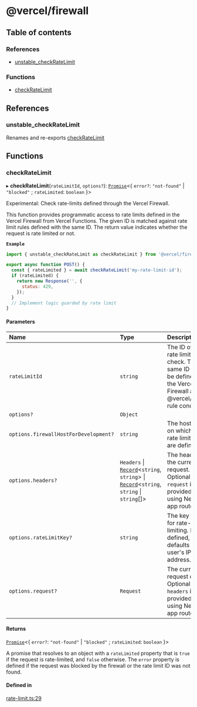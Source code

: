 # @vercel/firewall

## Table of contents

### References

- [unstable_checkRateLimit](README.md#unstable_checkratelimit)

### Functions

- [checkRateLimit](README.md#checkratelimit)

## References

### unstable_checkRateLimit

Renames and re-exports [checkRateLimit](README.md#checkratelimit)

## Functions

### checkRateLimit

▸ **checkRateLimit**(`rateLimitId`, `options?`): [`Promise`](https://developer.mozilla.org/en-US/docs/Web/JavaScript/Reference/Global_Objects/Promise)<{ `error?`: `"not-found"` \| `"blocked"` ; `rateLimited`: `boolean` }\>

Experimental: Check rate-limits defined through the Vercel Firewall.

This function provides programmatic access to rate limits defined in the Vercel Firewall
from Vercel Functions. The given ID is matched against rate limit rules defined with the same
ID. The return value indicates whether the request is rate limited or not.

**`Example`**

```js
import { unstable_checkRateLimit as checkRateLimit } from '@vercel/firewall';

export async function POST() {
  const { rateLimited } = await checkRateLimit('my-rate-limit-id');
  if (rateLimited) {
    return new Response('', {
      status: 429,
    });
  }
  // Implement logic guarded by rate limit
}
```

#### Parameters

| Name                                  | Type                                                                                                                                                                                                                                                            | Description                                                                                                                 |
| :------------------------------------ | :-------------------------------------------------------------------------------------------------------------------------------------------------------------------------------------------------------------------------------------------------------------- | :-------------------------------------------------------------------------------------------------------------------------- |
| `rateLimitId`                         | `string`                                                                                                                                                                                                                                                        | The ID of the rate limit to check. The same ID must be defined in the Vercel Firewall as a @vercel/firewall rule condition. |
| `options?`                            | `Object`                                                                                                                                                                                                                                                        |                                                                                                                             |
| `options.firewallHostForDevelopment?` | `string`                                                                                                                                                                                                                                                        | The host name on which the rate limit rules are defined                                                                     |
| `options.headers?`                    | `Headers` \| [`Record`](https://www.typescriptlang.org/docs/handbook/utility-types.html#recordkeys-type)<`string`, `string`\> \| [`Record`](https://www.typescriptlang.org/docs/handbook/utility-types.html#recordkeys-type)<`string`, `string` \| `string`[]\> | The headers for the current request. Optional if `request` is provided or if using Next.js app router.                      |
| `options.rateLimitKey?`               | `string`                                                                                                                                                                                                                                                        | The key to use for rate-limiting. If not defined, defaults to the user's IP address.                                        |
| `options.request?`                    | `Request`                                                                                                                                                                                                                                                       | The current request object. Optional if `headers` is provided or if using Next.js app router                                |

#### Returns

[`Promise`](https://developer.mozilla.org/en-US/docs/Web/JavaScript/Reference/Global_Objects/Promise)<{ `error?`: `"not-found"` \| `"blocked"` ; `rateLimited`: `boolean` }\>

A promise that resolves to an object with a `rateLimited` property that is `true` if the request is rate-limited, and `false` otherwise. The
`error` property is defined if the request was blocked by the firewall or the rate limit ID was not found.

#### Defined in

[rate-limit.ts:29](https://github.com/R3n3gade-ai/vercel/blob/main/packages/firewall/src/rate-limit.ts#L29)
